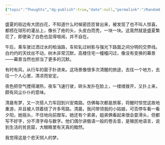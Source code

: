 ```yaml
---
{"topic":"Thoughts","dg-publish":true,"date":null,"permalink":"/RandomBubbles/夏天的街道/","dgPassFrontmatter":true,"noteIcon":""}
---
```




盛夏的街边有大团白花，不知道什么时候密匝匝冒出来，被发现了也不叫人惊喜。都捂在球形的灌丛上，像长了疮的头，头皮白而秃，一块一块。这竟然就是盛夏繁花了，即便染了白色也显得喧闹，并不自在。

午后，乘车驶过洒过水的柏油路，车轮轧过树影与强光下路面之间分明的交界线。白灼灼的天纹丝不动，树木非常沉默，高楼住宅一幢幢闪过，像没有变换的幕景——幕景当然也担当了更多的沉默。

有时有风，从行车的窗子扑进来。这场景像很多次清醒的旅途，去往一个地方，去往一个人心里，清凉而安定。

夜色把空气搅得潮热，夜车飞速行驶，碎头发扑在脸上，一缕缕拨开，又扑上来，颇有风尘仆仆的意味。

清晨有梦，又一次搭人力车回到兴安南路。仿佛每次都是旅客，将醒时惊觉这故地重游，并且被人领着绕了许多弯路。清晨，我问带领我的小姑娘，可否停车看一看夕阳，她摇头，不住地向前蹬车。她还有个弟弟，姐弟俩看起来很会耍滑头，但都写不好字，分不清字母与数字。他们偶尔讲俄语一般的卷舌音，是殖民地语言，说到生活的贫民窟，大眼睛里有天真的黯然。

我觉得这是个悲天悯人的梦。